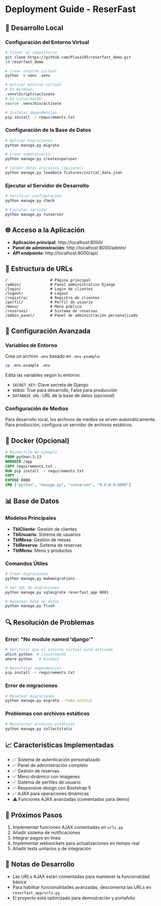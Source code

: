 # Deployment Guide - ReserFast

## 🚀 Desarrollo Local

### Configuración del Entorno Virtual

```bash
# Clonar el repositorio
git clone https://github.com/Plusa195/reserfast_demo.git
cd reserfast_demo

# Crear entorno virtual
python -m venv .venv

# Activar entorno virtual
# En Windows:
.venv\Scripts\activate
# En Linux/macOS:
source .venv/bin/activate

# Instalar dependencias
pip install -r requirements.txt
```

### Configuración de la Base de Datos

```bash
# Aplicar migraciones
python manage.py migrate

# Crear superusuario
python manage.py createsuperuser

# Cargar datos iniciales (opcional)
python manage.py loaddata fixtures/initial_data.json
```

### Ejecutar el Servidor de Desarrollo

```bash
# Verificar configuración
python manage.py check

# Ejecutar servidor
python manage.py runserver
```

## 🌐 Acceso a la Aplicación

- **Aplicación principal**: http://localhost:8000/
- **Panel de administración**: http://localhost:8000/admin/
- **API endpoints**: http://localhost:8000/api/

## 📁 Estructura de URLs

```
/                   # Página principal
/admin/             # Panel administrativo Django
/login/             # Login de clientes
/logout/            # Logout
/registro/          # Registro de clientes
/perfil/            # Perfil de usuario
/menu/              # Menú público
/reservas/          # Sistema de reservas
/admin_panel/       # Panel de administración personalizado
```

## 🔧 Configuración Avanzada

### Variables de Entorno

Crea un archivo `.env` basado en `.env.example`:

```bash
cp .env.example .env
```

Edita las variables según tu entorno:
- `SECRET_KEY`: Clave secreta de Django
- `DEBUG`: True para desarrollo, False para producción
- `DATABASE_URL`: URL de la base de datos (opcional)

### Configuración de Medios

Para desarrollo local, los archivos de medios se sirven automáticamente.
Para producción, configura un servidor de archivos estáticos.

## 🐳 Docker (Opcional)

```dockerfile
# Dockerfile de ejemplo
FROM python:3.13
WORKDIR /app
COPY requirements.txt .
RUN pip install -r requirements.txt
COPY . .
EXPOSE 8000
CMD ["python", "manage.py", "runserver", "0.0.0.0:8000"]
```

## 📊 Base de Datos

### Modelos Principales

- **TblCliente**: Gestión de clientes
- **TblUsuario**: Sistema de usuarios
- **TblMesa**: Gestión de mesas
- **TblReserva**: Sistema de reservas
- **TblMenu**: Menú y productos

### Comandos Útiles

```bash
# Crear migraciones
python manage.py makemigrations

# Ver SQL de migraciones
python manage.py sqlmigrate reserfast_app 0001

# Resetear base de datos
python manage.py flush
```

## 🔍 Resolución de Problemas

### Error: "No module named 'django'"
```bash
# Verificar que el entorno virtual esté activado
which python  # Linux/macOS
where python   # Windows

# Reinstalar dependencias
pip install -r requirements.txt
```

### Error de migraciones
```bash
# Resetear migraciones
python manage.py migrate --fake-initial
```

### Problemas con archivos estáticos
```bash
# Recolectar archivos estáticos
python manage.py collectstatic
```

## 📈 Características Implementadas

- ✅ Sistema de autenticación personalizado
- ✅ Panel de administración completo
- ✅ Gestión de reservas
- ✅ Menú dinámico con imágenes
- ✅ Sistema de perfiles de usuario
- ✅ Responsive design con Bootstrap 5
- ✅ AJAX para operaciones dinámicas
- ⚠️ Funciones AJAX avanzadas (comentadas para demo)

## 🚀 Próximos Pasos

1. Implementar funciones AJAX comentadas en `urls.py`
2. Añadir sistema de notificaciones
3. Integrar pagos en línea
4. Implementar websockets para actualizaciones en tiempo real
5. Añadir tests unitarios y de integración

## 📝 Notas de Desarrollo

- Las URLs AJAX están comentadas para mantener la funcionalidad básica
- Para habilitar funcionalidades avanzadas, descomenta las URLs en `reserfast_app/urls.py`
- El proyecto está optimizado para demostración y portafolio
